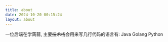 ```yaml
---
title: about
date: 2024-10-20 00:15:24
layout: about
---
```

 一位后端在学蒟蒻, 主要~~技术栈~~会用来写几行代码的语言有:  Java Golang Python
